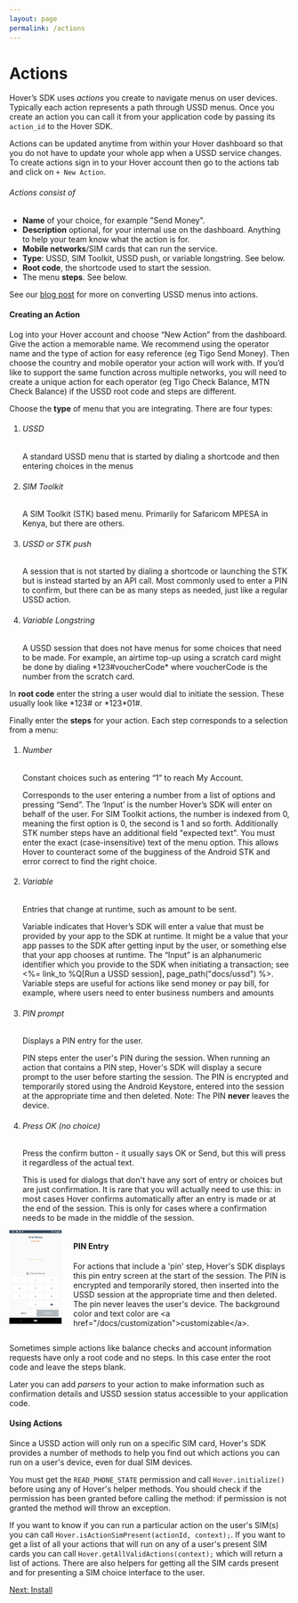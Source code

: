 ```yaml
---
layout: page
permalink: /actions
---
```


# Actions

Hover’s SDK uses _actions_ you create to navigate menus on user devices. Typically each action represents a path through USSD menus. Once you create an action you can call it from your application code by passing its `action_id` to the Hover SDK.

Actions can be updated anytime from within your Hover dashboard so that you do not have to update your whole app when a USSD service changes. To create actions sign in to your Hover account then go to the actions tab and click on `+ New Action`.

###### Actions consist of

-   **Name** of your choice, for example "Send Money".
-   **Description** optional, for your internal use on the dashboard. Anything to help your team know what the action is for.
-   **Mobile networks**/SIM cards that can run the service.
-   **Type**: USSD, SIM Toolkit, USSD push, or variable longstring. See below.
-   **Root code**, the shortcode used to start the session.
-   The menu **steps**. See below.

<div class="call-out call-out-info">
    <p>See our <a target="_blank" href="https://medium.com/use-hover/45aa9dd9dfa">blog post</a> for more on converting USSD menus into actions.</p>
</div>

#### Creating an Action

Log into your Hover account and choose “New Action” from the dashboard. Give the action a memorable name. We recommend using the operator name and the type of action for easy reference (eg Tigo Send Money). Then choose the country and mobile operator your action will work with. If you’d like to support the same function across multiple networks, you will need to create a unique action for each operator (eg Tigo Check Balance, MTN Check Balance) if the USSD root code and steps are different.

Choose the **type** of menu that you are integrating. There are four types:

1.  ###### USSD
    
    A standard USSD menu that is started by dialing a shortcode and then entering choices in the menus
    
2.  ###### SIM Toolkit
    
    A SIM Toolkit (STK) based menu. Primarily for Safaricom MPESA in Kenya, but there are others.
    
3.  ###### USSD or STK push
    
    A session that is not started by dialing a shortcode or launching the STK but is instead started by an API call. Most commonly used to enter a PIN to confirm, but there can be as many steps as needed, just like a regular USSD action.
    
4.  ###### Variable Longstring

    A USSD session that does not have menus for some choices that need to be made. For example, an airtime top-up using a scratch card might be done by dialing \*123#voucherCode\* where voucherCode is the number from the scratch card.


In **root code** enter the string a user would dial to initiate the session. These usually look like \*123# or \*123\*01#.

Finally enter the **steps** for your action. Each step corresponds to a selection from a menu:

1.  ###### Number
    
    Constant choices such as entering “1” to reach My Account.
    
    Corresponds to the user entering a number from a list of options and pressing “Send”. The ‘Input’ is the number Hover’s SDK will enter on behalf of the user. For SIM Toolkit actions, the number is indexed from 0, meaning the first option is 0, the second is 1 and so forth. Additionally STK number steps have an additional field "expected text". You must enter the exact (case-insensitive) text of the menu option. This allows Hover to counteract some of the bugginess of the Android STK and error correct to find the right choice.
    
2.  ###### Variable
    
    Entries that change at runtime, such as amount to be sent.
    
    Variable indicates that Hover’s SDK will enter a value that must be provided by your app to the SDK at runtime. It might be a value that your app passes to the SDK after getting input by the user, or something else that your app chooses at runtime. The “Input” is an alphanumeric identifier which you provide to the SDK when initiating a transaction; see <%= link\_to %Q\[Run a USSD session\], page\_path("docs/ussd") %>. Variable steps are useful for actions like send money or pay bill, for example, where users need to enter business numbers and amounts
    
3.  ###### PIN prompt
    
    Displays a PIN entry for the user.
    
    PIN steps enter the user's PIN during the session. When running an action that contains a PIN step, Hover's SDK will display a secure prompt to the user before starting the session. The PIN is encrypted and temporarily stored using the Android Keystore, entered into the session at the appropriate time and then deleted. Note: The PIN **never** leaves the device.
    
4.  ###### Press OK (no choice)
    
    Press the confirm button - it usually says OK or Send, but this will press it regardless of the actual text.
    
    This is used for dialogs that don't have any sort of entry or choices but are just confirmation. It is rare that you will actually need to use this: in most cases Hover confirms automatically after an entry is made or at the end of the session. This is only for cases where a confirmation needs to be made in the middle of the session.
    

<div class="image-with-caption columns is-variable is-5">
    <div class="image column is-narrow">
        <img src="/assets/images/sdk-pin.png">
    </div>
    <div class="caption column">
        <h4>PIN Entry</h4>
        <p>For actions that include a 'pin' step, Hover's SDK displays this pin entry screen at the start of the session. The PIN is encrypted and temporarily stored, then inserted into the USSD session at the appropriate time and then deleted. The pin never leaves the user's device. The background color and text color are &lt;a href="/docs/customization"&gt;customizable&lt;/a&gt;.</p>
    </div>
</div>

Sometimes simple actions like balance checks and account information requests have only a root code and no steps. In this case enter the root code and leave the steps blank.

Later you can add _parsers_ to your action to make information such as confirmation details and USSD session status accessible to your application code.

#### Using Actions

Since a USSD action will only run on a specific SIM card, Hover's SDK provides a number of methods to help you find out which actions you can run on a user's device, even for dual SIM devices.

You must get the `READ_PHONE_STATE` permission and call `Hover.initialize()` before using any of Hover's helper methods. You should check if the permission has been granted before calling the method: if permission is not granted the method will throw an exception.

If you want to know if you can run a particular action on the user's SIM(s) you can call `Hover.isActionSimPresent(actionId, context);`. If you want to get a list of all your actions that will run on any of a user's present SIM cards you can call `Hover.getAllValidActions(context);` which will return a list of actions. There are also helpers for getting all the SIM cards present and for presenting a SIM choice interface to the user.

[Next: Install](/installation)
